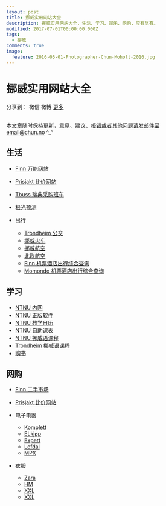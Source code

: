 ```yaml
---
layout: post
title: 挪威实用网站大全
description: 挪威实用网站大全，生活、学习、娱乐、网购，应有尽有。
modified: 2017-07-01T00:00:00.000Z
tags:
  - 挪威
comments: true
image:
  feature: 2016-05-01-Photographer-Chun-Moholt-2016.jpg
---
```


# 挪威实用网站大全



<div id="ckepop"><span class="jiathis_txt">分享到：</span>
<a class="jiathis_button_weixin">微信</a>
<a class="jiathis_button_tsina">微博</a>
<a href="http://www.jiathis.com/share?uid=2074997" class="jiathis jiathis_txt jiathis_separator jtico jtico_jiathis" target="_blank">更多</a></div>



<script type="text/javascript" src="http://v3.jiathis.com/code/jia.js?uid=2074997" charset="utf-8">
</script>

##

本文章随时保持更新，意见、建议、报错或者其他问题请发邮件至email@chun.no ^_^

## 生活

- [Finn 万能网站](http://finn.no)
- [Prisjakt 比价网站](http://prisjakt.no)
- [Tbuss 瑞典采购班车](https://tbuss.no/gratis-handletur-til-sverige/)
- [极光预测](http://www.storm.no/nordlys/)

- 出行

  - [Trondheim 公交](http://atb.no)
  - [挪威火车](http://nsb.no)
  - [挪威航空](http://norwegian.no)
  - [北欧航空](http://sas.no)
  - [Finn 机票酒店出行综合查询](https://www.finn.no/reise/)
  - [Momondo 机票酒店出行综合查询](http://momondo.no)

## 学习

- [NTNU 内网](http://innsida.ntnu.no)
- [NTNU 正版软件](https://software.ntnu.no)
- [NTNU 教学日历](http://www.ntnu.edu/studies/academiccalendar)
- [NTNU 自助课表](https://ntnu.1024.no)
- [NTNU 挪威语课程](https://www.ntnu.no/norskkurs)
- [Trondheim 挪威语课程](https://www.trondheim.kommune.no/content/1117725482/Norskkurs)
- [购书](https://www.adlibris.com/no/)

## 网购

- [Finn 二手市场](https://www.finn.no/bap/browse.html)
- [Prisjakt 比价网站](http://prisjakt.no)

- 电子电器

  - [Komplett](http://komplett.no)
  - [ELkjøp](http://elkjop.no)
  - [Expert](http://expert.no)
  - [Lefdal](http://lefdal.no)
  - [MPX](http://mpx.no)

- 衣服

  - [Zara](https://www.zara.com/no/en/)
  - [HM](http://www.hm.com/no/)
  - [XXL](https://xxl.no)
  - [XXL](https://fjellsport.no)

